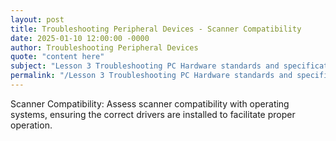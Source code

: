 ```yaml
---
layout: post
title: Troubleshooting Peripheral Devices - Scanner Compatibility
date: 2025-01-10 12:00:00 -0000
author: Troubleshooting Peripheral Devices
quote: "content here"
subject: "Lesson 3 Troubleshooting PC Hardware standards and specifications"
permalink: "/Lesson 3 Troubleshooting PC Hardware standards and specifications/Troubleshooting Peripheral Devices/Troubleshooting Peripheral Devices - Scanner Compatibility"
---
```


Scanner Compatibility: Assess scanner compatibility with operating systems, ensuring the correct drivers are installed to facilitate proper operation.
